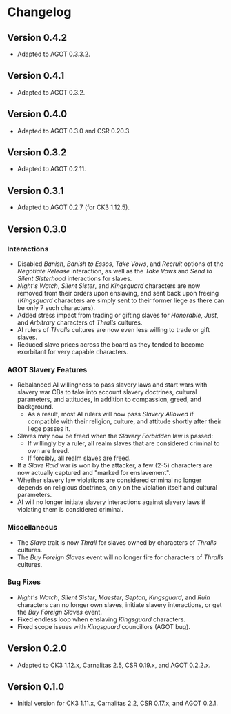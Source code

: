 # Changelog

## Version 0.4.2

* Adapted to AGOT 0.3.3.2.

## Version 0.4.1

* Adapted to AGOT 0.3.2.

## Version 0.4.0

* Adapted to AGOT 0.3.0 and CSR 0.20.3.

## Version 0.3.2

* Adapted to AGOT 0.2.11.

## Version 0.3.1

* Adapted to AGOT 0.2.7 (for CK3 1.12.5).

## Version 0.3.0

### Interactions

* Disabled *Banish*, *Banish to Essos*, *Take Vows*, and *Recruit* options of the *Negotiate Release* interaction, as well as the *Take Vows* and *Send to Silent Sisterhood* interactions for slaves.
* *Night's Watch*, *Silent Sister*, and *Kingsguard* characters are now removed from their orders upon enslaving, and sent back upon freeing (*Kingsguard* characters are simply sent to their former liege as there can be only 7 such characters).
* Added stress impact from trading or gifting slaves for *Honorable*, *Just*, and *Arbitrary* characters of *Thralls* cultures.
* AI rulers of *Thralls* cultures are now even less willing to trade or gift slaves.
* Reduced slave prices across the board as they tended to become exorbitant for very capable characters.

### AGOT Slavery Features

* Rebalanced AI willingness to pass slavery laws and start wars with slavery war CBs to take into account slavery doctrines, cultural parameters, and attitudes, in addition to compassion, greed, and background.
  * As a result, most AI rulers will now pass *Slavery Allowed* if compatible with their religion, culture, and attitude shortly after their liege passes it.
* Slaves may now be freed when the *Slavery Forbidden* law is passed:
  * If willingly by a ruler, all realm slaves that are considered criminal to own are freed.
  * If forcibly, all realm slaves are freed.
* If a *Slave Raid* war is won by the attacker, a few (2-5) characters are now actually captured and "marked for enslavement".
* Whether slavery law violations are considered criminal no longer depends on religious doctrines, only on the violation itself and cultural parameters.
* AI will no longer initiate slavery interactions against slavery laws if violating them is considered criminal.

### Miscellaneous

* The *Slave* trait is now *Thrall* for slaves owned by characters of *Thralls* cultures.
* The *Buy Foreign Slaves* event will no longer fire for characters of *Thralls* cultures.

### Bug Fixes

* *Night's Watch*, *Silent Sister*, *Maester*, *Septon*, *Kingsguard*, and *Ruin* characters can no longer own slaves, initiate slavery interactions, or get the *Buy Foreign Slaves* event.
* Fixed endless loop when enslaving *Kingsguard* characters.
* Fixed scope issues with *Kingsguard* councillors (AGOT bug).

## Version 0.2.0

* Adapted to CK3 1.12.x, Carnalitas 2.5, CSR 0.19.x, and AGOT 0.2.2.x.

## Version 0.1.0

* Initial version for CK3 1.11.x, Carnalitas 2.2, CSR 0.17.x, and AGOT 0.2.1.
